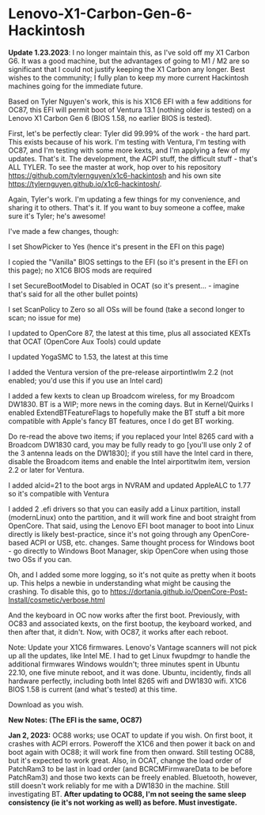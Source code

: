# Lenovo-X1-Carbon-Gen-6-Hackintosh
**Update 1.23.2023**:  I no longer maintain this, as I've sold off my X1 Carbon G6.  It was a good machine, but the advantages of going to M1 / M2 are so significant that I could not justify keeping the X1 Carbon any longer.  Best wishes to the community; I fully plan to keep my more current Hackintosh machines going for the immediate future.   

Based on Tyler Nguyen's work, this is his X1C6 EFI with a few additions for OC87, this EFI will permit boot of Ventura 13.1 (nothing older is tested) on a Lenovo X1 Carbon Gen 6 (BIOS 1.58, no earlier BIOS is tested).

First, let's be perfectly clear:  Tyler did 99.99% of the work - the hard part.  This exists because of his work.  I'm testing with Ventura, I'm testing with OC87, and I'm testing with some more kexts, and I'm applying a few of my updates.  That's it.  The development, the ACPI stuff, the difficult stuff - that's ALL TYLER.  To see the master at work, hop over to his repository https://github.com/tylernguyen/x1c6-hackintosh and his own site https://tylernguyen.github.io/x1c6-hackintosh/.  

Again, Tyler's work.  I'm updating a few things for my convenience, and sharing it to others.  That's it.  If you want to buy someone a coffee, make sure it's Tyler; he's awesome! 

I've made a few changes, though: 

I set ShowPicker to Yes (hence it's present in the EFI on this page) 

I copied the "Vanilla" BIOS settings to the EFI (so it's present in the EFI on this page); no X1C6 BIOS mods are required

I set SecureBootModel to Disabled in OCAT (so it's present... - imagine that's said for all the other bullet points) 

I set ScanPolicy to Zero so all OSs will be found (take a second longer to scan; no issue for me) 

I updated to OpenCore 87, the latest at this time, plus all associated KEXTs that OCAT (OpenCore Aux Tools) could update

I updated YogaSMC to 1.53, the latest at this time

I added the Ventura version of the pre-release airportintlwlm 2.2 (not enabled; you'd use this if you use an Intel card) 

I added a few kexts to clean up Broadcom wireless, for my Broadcom DW1830.  BT is a WIP; more news in the coming days.  But in Kernel/Quirks I enabled ExtendBTFeatureFlags to hopefully make the BT stuff a bit more compatible with Apple's fancy BT features, once I do get BT working.

Do re-read the above two items; if you replaced your Intel 8265 card with a Broadcom DW1830 card, you may be fully ready to go [you'll use only 2 of the 3 antenna leads on the DW1830]; if you still have the Intel card in there, disable the Broadcom items and enable the Intel airportitwlm item, version 2.2 or later for Ventura.

I added alcid=21 to the boot args in NVRAM and updated AppleALC to 1.77 so it's compatible with Ventura

I added 2 .efi drivers so that you can easily add a Linux partition, install (modernLinux) onto the partition, and it will work fine and boot straight from OpenCore.  That said, using the Lenovo EFI boot manager to boot into Linux directly is likely best-practice, since it's not going through any OpenCore-based ACPI or USB, etc. changes.  Same thought process for Windows boot - go directly to Windows Boot Manager, skip OpenCore when using those two OSs if you can.

Oh, and I added some more logging, so it's not quite as pretty when it boots up.  This helps a newbie in understanding what might be causing the crashing.  To disable this, go to https://dortania.github.io/OpenCore-Post-Install/cosmetic/verbose.html

And the keyboard in OC now works after the first boot.  Previously, with OC83 and associated kexts, on the first bootup, the keyboard worked, and then after that, it didn't.  Now, with OC87, it works after each reboot. 

Note:  Update your X1C6 firmwares.  Lenovo's Vantage scanners will not pick up all the updates, like Intel ME.  I had to get Linux fwupdmgr to handle the additional firmwares Windows wouldn't; three minutes spent in Ubuntu 22.10, one five minute reboot, and it was done.  Ubuntu, incidently, finds all hardware perfectly, including both Intel 8265 wifi and DW1830 wifi.  X1C6 BIOS 1.58 is current (and what's tested) at this time.

Download as you wish.  

**New Notes:  (The EFI is the same, OC87)**

**Jan 2, 2023:**  OC88 works; use OCAT to update if you wish.  On first boot, it crashes with ACPI errors.  Poweroff the X1C6 and then power it back on and boot again with OC88; it will work fine from then onward.  Still testing OC88, but it's expected to work great.  Also, in OCAT, change the load order of PatchRam3 to be last in load order (and BCRCMFirmwareData to be before PatchRam3) and those two kexts can be freely enabled.  Bluetooth, however, still doesn't work reliably for me with a DW1830 in the machine.  Still investigating BT.  **After updating to OC88, I'm not seeing the same sleep consistency (ie it's not working as well) as before. Must investigate.**

